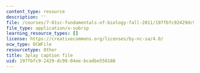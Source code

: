 ```yaml
---
content_type: resource
description: ''
file: /courses/7-01sc-fundamentals-of-biology-fall-2011/197fbfc92429dc9804eebcadbe556188_K5n0BMKZR_Q.srt
file_type: application/x-subrip
learning_resource_types: []
license: https://creativecommons.org/licenses/by-nc-sa/4.0/
ocw_type: OCWFile
resourcetype: Other
title: 3play caption file
uid: 197fbfc9-2429-dc98-04ee-bcadbe556188
---
```

